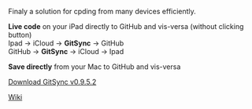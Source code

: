Finaly a solution for cpding from many devices efficiently.

**Live code** on your iPad directly to GitHub and vis-versa (without clicking button)  
Ipad -> iCloud -> **GitSync** -> GitHub  
GitHub -> **GitSync** -> iCloud -> Ipad

**Save directly** from your Mac to GitHub and vis-versa

[Download GitSync v0.9.5.2](https://github.com/eonist/GitSync/releases/download/0%2C9%2C5.2/GitSync.app.zip) 

[Wiki](https://github.com/eonist/GitSync/wiki/)
